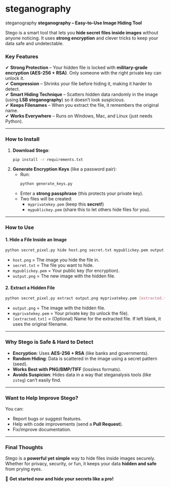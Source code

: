 # steganography
steganography
**steganography – Easy-to-Use Image Hiding Tool**  

Stego is a smart tool that lets you **hide secret files inside images** without anyone noticing. It uses **strong encryption** and clever tricks to keep your data safe and undetectable.  

### **Key Features**  
✔ **Strong Protection** – Your hidden file is locked with **military-grade encryption (AES-256 + RSA)**. Only someone with the right private key can unlock it.  
✔ **Compression** – Shrinks your file before hiding it, making it harder to detect.  
✔ **Smart Hiding Technique** – Scatters hidden data randomly in the image (using **LSB steganography**) so it doesn’t look suspicious.  
✔ **Keeps Filenames** – When you extract the file, it remembers the original name.  
✔ **Works Everywhere** – Runs on Windows, Mac, and Linux (just needs Python).  

---  

### **How to Install**  
1. **Download Stego**:  
   ```sh
   pip install -r requirements.txt
   ```  
2. **Generate Encryption Keys** (like a password pair):  
   - Run:  
     ```sh
     python generate_keys.py
     ```  
   - Enter a **strong passphrase** (this protects your private key).  
   - Two files will be created:  
     - `myprivatekey.pem` (keep this **secret!**)  
     - `mypublickey.pem` (share this to let others hide files for you).  

---  

### **How to Use**  

#### **1. Hide a File Inside an Image**  
```sh
python secret_pixel.py hide host.png secret.txt mypublickey.pem output.png
```  
- `host.png` = The image you hide the file in.  
- `secret.txt` = The file you want to hide.  
- `mypublickey.pem` = Your public key (for encryption).  
- `output.png` = The new image with the hidden file.  

#### **2. Extract a Hidden File**  
```sh
python secret_pixel.py extract output.png myprivatekey.pem [extracted.txt]
```  
- `output.png` = The image with the hidden file.  
- `myprivatekey.pem` = Your private key (to unlock the file).  
- `[extracted.txt]` = (Optional) Name for the extracted file. If left blank, it uses the original filename.  

---  

### **Why Stego is Safe & Hard to Detect**  
- **Encryption**: Uses **AES-256 + RSA** (like banks and governments).  
- **Random Hiding**: Data is scattered in the image using a secret pattern (seed).  
- **Works Best with PNG/BMP/TIFF** (lossless formats).  
- **Avoids Suspicion**: Hides data in a way that steganalysis tools (like `zsteg`) can’t easily find.  

---  

### **Want to Help Improve Stego?**  
You can:  
- Report bugs or suggest features.  
- Help with code improvements (send a **Pull Request**).  
- Fix/improve documentation.  

---  

### **Final Thoughts**  
Stego is a **powerful yet simple** way to hide files inside images securely. Whether for privacy, security, or fun, it keeps your data **hidden and safe** from prying eyes.  

🚀 **Get started now and hide your secrets like a pro!**
